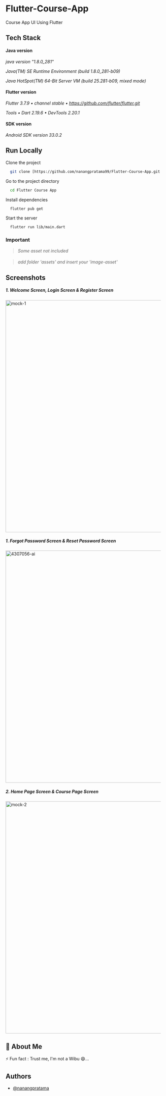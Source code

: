 # Flutter-Course-App
Course App UI Using Flutter

## Tech Stack

#### Java version
_java version "1.8.0_281"_

_Java(TM) SE Runtime Environment (build 1.8.0_281-b09)_

_Java HotSpot(TM) 64-Bit Server VM (build 25.281-b09, mixed mode)_

#### Flutter version
_Flutter 3.7.9 • channel stable • https://github.com/flutter/flutter.git_

_Tools • Dart 2.19.6 • DevTools 2.20.1_

#### SDK version
_Android SDK version 33.0.2_


## Run Locally

Clone the project

```bash
  git clone [https://github.com/nanangpratama99/Flutter-Course-App.git
```

Go to the project directory

```bash
  cd Flutter Course App
```

Install dependencies

```bash
  flutter pub get
```

Start the server

```bash
  flutter run lib/main.dart
```

### Important
> _Some asset not included_ 
####
> _add folder 'assets' and insert your 'image-asset'_ 
    
## Screenshots
##### 1. Welcome Screen, Login Screen & Register Screen
####

<img width="750" alt="mock-1" src="https://github.com/nanangpratama99/Login-Register-App/assets/111034379/519e40f0-eb85-4fb8-bb64-df503433a7d1">

##### 1. Forgot Password Screen & Reset Password Screen
####

<img width="750" alt="4307056-ai" src="https://github.com/nanangpratama99/Flutter-Course-App/assets/111034379/3a4bd0b8-a690-43cb-b31c-61b843a01ff1">

##### 2. Home Page Screen & Course Page Screen
####

<img width="750" alt="mock-2" src="https://github.com/nanangpratama99/Login-Register-App/assets/111034379/3712579e-5ad3-46d5-8f5e-224c267890f9">


## 🚀 About Me
⚡️ Fun fact : Trust me, I'm not a Wibu 😄...


## Authors

- [@nanangpratama](https://github.com/nanangpratama99)

